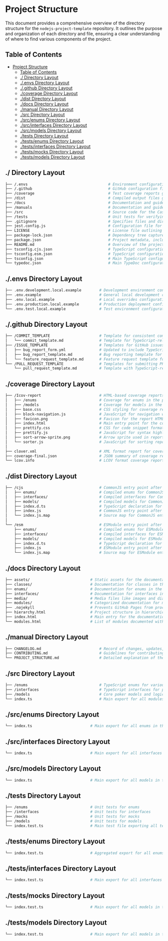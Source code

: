 # Project Structure

This document provides a comprehensive overview of the directory structure for the `nodejs-project-template` repository. It outlines the purpose and organization of each directory and file, ensuring a clear understanding of where to find various components of the project.

## Table of Contents

- [Project Structure](#project-structure)
  - [Table of Contents](#table-of-contents)
  - [./ Directory Layout](#-directory-layout)
  - [./.envs Directory Layout](#envs-directory-layout)
  - [./.github Directory Layout](#github-directory-layout)
  - [./coverage Directory Layout](#coverage-directory-layout)
  - [./dist Directory Layout](#dist-directory-layout)
  - [./docs Directory Layout](#docs-directory-layout)
  - [./manual Directory Layout](#manual-directory-layout)
  - [./src Directory Layout](#src-directory-layout)
  - [./src/enums Directory Layout](#srcenums-directory-layout)
  - [./src/interfaces Directory Layout](#srcinterfaces-directory-layout)
  - [./src/models Directory Layout](#srcmodels-directory-layout)
  - [./tests Directory Layout](#tests-directory-layout)
  - [./tests/enums Directory Layout](#testsenums-directory-layout)
  - [./tests/interfaces Directory Layout](#testsinterfaces-directory-layout)
  - [./tests/mocks Directory Layout](#testsmocks-directory-layout)
  - [./tests/models Directory Layout](#testsmodels-directory-layout)

## ./ Directory Layout

```bash
├── /.envs                                    # Environment configuration files for different environments
├── /.github                                  # GitHub configuration files for commits, issues, and PR templates
├── /coverage                                 # Test coverage reports generated after running the test suite
├── /dist                                     # Compiled output files generated by TypeScript for distribution
├── /docs                                     # Documentation and guides for the project
├── /manuals                                  # Documentation and guides for the project
├── /src                                      # Source code for the CasinoJs library
├── /tests                                    # Unit tests for verifying poker models and project functionality
├── .gitignore                                # Specifies files and directories ignored by Git
├── jest.config.js                            # Configuration file for Jest, defining paths and options for testing
├── LICENSE                                   # License file outlining the terms of distribution
├── package-lock.json                         # Dependency tree capture for consistent installations
├── package.json                              # Project metadata, including dependencies and scripts
├── README.md                                 # Overview of the project, with setup and usage information
├── tsconfig.cjs.json                         # TypeScript configuration for CommonJS builds
├── tsconfig.esm.json                         # TypeScript configuration for ESModule builds
├── tsconfig.json                             # Main TypeScript configuration for overall compiler options
└── typedoc.json                              # Main TypeDoc configuration for overall doc generator options
```

## ./.envs Directory Layout

```bash
├── .env.development.local.example        # Development environment configuration file example
├── .env.example                          # General local development configuration file example
├── .env.local.example                    # Local overrides configuration file example (machine-specific)
├── .env.production.local.example         # Production deployment configuration file example
└── .env.test.local.example               # Test environment configuration file example
```

## ./.github Directory Layout

```bash
├── /COMMIT_TEMPLATE                      # Template for consistent commit messages
│   └── commit_template.md                # Template for TypeScript-related changes (e.g., refactor to TypeScript)
├── /ISSUE_TEMPLATE                       # Templates for GitHub issues
│   ├── bug_report_form.yml               # Updated to include TypeScript-related bug descriptions
│   ├── bug_report_template.md            # Bug reporting template for TypeScript issues
│   └── feature_request_template.md       # Feature request template for new TypeScript features
└── /PULL_REQUEST_TEMPLATE                # Templates for submitting PRs
    └── pull_request_template.md          # Template with TypeScript-related sections
```

## ./coverage Directory Layout

```bash
├── /Icov-report                          # HTML-based coverage reports directory
│   ├── /enums                            # Coverage for enums in the project
│   ├── /models                           # Coverage for models in the project
│   ├── base.css                          # CSS styling for coverage reports
│   ├── block-navigation.js               # JavaScript for navigation within the report
│   ├── favicon.png                       # Favicon for the report HTML pages
│   ├── index.html                        # Main entry point for the coverage report
│   ├── prettify.css                      # CSS for code snippet formatting
│   ├── prettify.js                       # JavaScript for syntax highlighting
│   ├── sort-arrow-sprite.png             # Arrow sprite used in report navigation
│   └── sorter.js                         # JavaScript for sorting report data
│
├── clover.xml                            # XML format report for coverage analysis tools
├── coverage-final.json                   # JSON summary of coverage results
└── lcov.info                             # LCOV format coverage report for tools like Coveralls
```

## ./dist Directory Layout

```bash
├── /cjs                                  # CommonJS entry point after TypeScript compilation
│   ├── enums/                            # Compiled enums for CommonJS
│   ├── interfaces/                       # Compiled interfaces for CommonJS
│   ├── models/                           # Compiled models for CommonJS
│   ├── index.d.ts                        # TypeScript declaration for CommonJS entry point
│   ├── index.js                          # CommonJS entry point after compilation
│   └── index.js.map                      # Source map for CommonJS entry point
│
└── /esm                                  # ESModule entry point after TypeScript compilation
    ├── enums/                            # Compiled enums for ESModule
    ├── interfaces/                       # Compiled interfaces for ESModule
    ├── models/                           # Compiled models for ESModule
    ├── index.d.ts                        # TypeScript declaration for ESModule entry point
    ├── index.js                          # ESModule entry point after compilation
    └── index.js.map                      # Source map for ESModule entry point
```

## ./docs Directory Layout

```bash
├── assets/                           # Static assets for the documentation site
├── classes/                          # Documentation for classes in the project
├── enums/                            # Documentation for enums in the project
├── interfaces/                       # Documentation for interfaces in the project
├── media/                            # Media files like images and diagrams
├── modules/                          # Categorized documentation for modules
├── .nojekyll                         # Prevents GitHub Pages from processing with Jekyll
├── hierarchy.html                    # Project structure in hierarchical format
├── index.html                        # Main entry for the documentation site
└── modules.html                      # List of modules documented within the site
```

## ./manual Directory Layout

```bash
├── CHANGELOG.md                          # Record of changes, updates, and version history
├── CONTRIBUTING.md                       # Guidelines for contributing to the project
└── PROJECT_STRUCTURE.md                  # Detailed explanation of the project directory structure
```

## ./src Directory Layout

```bash
├── /enums                                # TypeScript enums for various poker game-related entities
├── /interfaces                           # TypeScript interfaces for poker game entities defining structures
├── /models                               # Core poker models and logic implementations for the game mechanics
└── index.ts                              # Main export for all modules in the src directory
```

## ./src/enums Directory Layout

```bash
└── index.ts                          # Main export for all enums in the project
```

## ./src/interfaces Directory Layout

```bash
└── index.ts                          # Main export for all interfaces in the project
```

## ./src/models Directory Layout

```bash
└── index.ts                          # Main export for all models in the project
```

## ./tests Directory Layout

```bash
├── /enums                            # Unit tests for enums
├── /interfaces                       # Unit tests for interfaces
├── /mocks                            # Unit tests for mocks
├── /models                           # Unit tests for models
└── index.test.ts                     # Main test file exporting all test modules
```

## ./tests/enums Directory Layout

```bash
└── index.test.ts                     # Aggregated export for all enums in the project
```

## ./tests/interfaces Directory Layout

```bash
└── index.test.ts                     # Main export for all interfaces in the project
```

## ./tests/mocks Directory Layout

```bash
└── index.test.ts                     # Main export for all models in the project
```

## ./tests/models Directory Layout

```bash
└── index.test.ts                     # Main export for all models in the project
```
